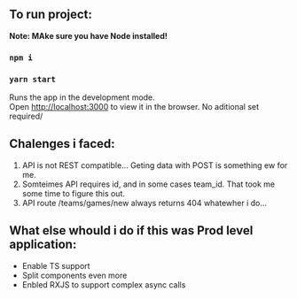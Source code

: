 
## To run project:
**Note: MAke sure you have Node installed!**
### `npm i`
### `yarn start`

Runs the app in the development mode.<br />
Open [http://localhost:3000](http://localhost:3000) to view it in the browser.
No aditional set required/

## Chalenges i faced:
1. API is not REST compatible... Geting data with POST is something ew for me.
2. Somteimes API requires id, and in some cases team_id. That took me some time to figure this out.
3. API route /teams/games/new always returns 404 whatewher i do...

## What else whould i do if this was Prod level application:

* Enable TS support
* Split components even more
* Enbled RXJS to support complex async calls


